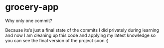 # grocery-app

Why only one commit?

Because its’s just a final state of the commits I did privately during learning and now I am cleaning up this code and applying my latest knowledge so you can see the final version of the project soon :)
